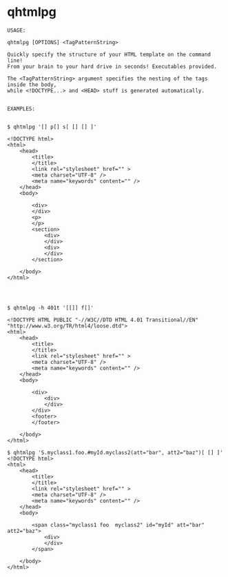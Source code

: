 # qhtmlpg

	USAGE:

	qhtmlpg [OPTIONS] <TagPatternString>

	Quickly specify the structure of your HTML template on the command line!
	From your brain to your hard drive in seconds! Executables provided.
	
	The <TagPatternString> argument specifies the nesting of the tags inside the body,
	while <!DOCTYPE...> and <HEAD> stuff is generated automatically.
	
		
	EXAMPLES:
	
		
	$ qhtmlpg '[] p[] s[ [] [] ]'
	
	<!DOCTYPE html>
	<html>
	    <head>
	        <title>
	        </title>
	        <link rel="stylesheet" href="" >
	        <meta charset="UTF-8" />
	        <meta name="keywords" content="" />
	    </head>
	    <body>
	
	        <div>
	        </div>
	        <p>
	        </p>
	        <section>
	            <div>
	            </div>
	            <div>
	            </div>
	        </section>
	
	    </body>
	</html>
		
		
		
	
	$ qhtmlpg -h 401t '[[]] f[]'
	
	<!DOCTYPE HTML PUBLIC "-//W3C//DTD HTML 4.01 Transitional//EN" "http://www.w3.org/TR/html4/loose.dtd">
	<html>
	    <head>
	        <title>
	        </title>
	        <link rel="stylesheet" href="" >
	        <meta charset="UTF-8" />
	        <meta name="keywords" content="" />
	    </head>
	    <body>
	
	        <div>
	            <div>
	            </div>
	        </div>
	        <footer>
	        </footer>
	
	    </body>
	</html>

	$ qhtmlpg 'S.myclass1.foo.#myId.myclass2(att="bar", att2="baz")[ [] ]'
	<!DOCTYPE html>
	<html>
	    <head>
	        <title>
	        </title>
	        <link rel="stylesheet" href="" >
	        <meta charset="UTF-8" />
	        <meta name="keywords" content="" />
	    </head>
	    <body>
	
	        <span class="myclass1 foo  myclass2" id="myId" att="bar" att2="baz">
	            <div>
	            </div>
	        </span>
	
	    </body>
	</html>

